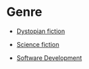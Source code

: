 # Genre


 - [Dystopian fiction](Genre/Dystopian%20fiction.md)
    
 - [Science fiction](Genre/Science%20fiction.md)
    
 - [Software Development](Genre/Software%20Development.md)
    
